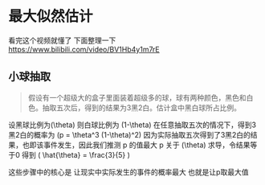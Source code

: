 # 最大似然估计

看完这个视频就懂了 下面整理一下 https://www.bilibili.com/video/BV1Hb4y1m7rE

## 小球抽取

> 假设有一个超级大的盒子里面装着超级多的球，球有两种颜色，黑色和白色。抽取五次后，得到的结果为3黑2白。估计盒中黑白球所占比例。

设黑球比例为\(\theta\) 则白球比例为 \(1-\theta\)
在任意抽取五次的情况下，得到3黑2白的概率为 \(p = \theta^3 (1-\theta)^2\)
因为实际抽取五次得到了3黑2白的结果，也即该事件发生，因此我们推测 p 的值最大
p 关于 \(\theta\) 求导，令结果等于0
得到 \( \hat{\theta} = \frac{3}{5} \)

这些步骤中的核心是 让现实中实际发生的事件的概率最大 也就是让p取最大值
